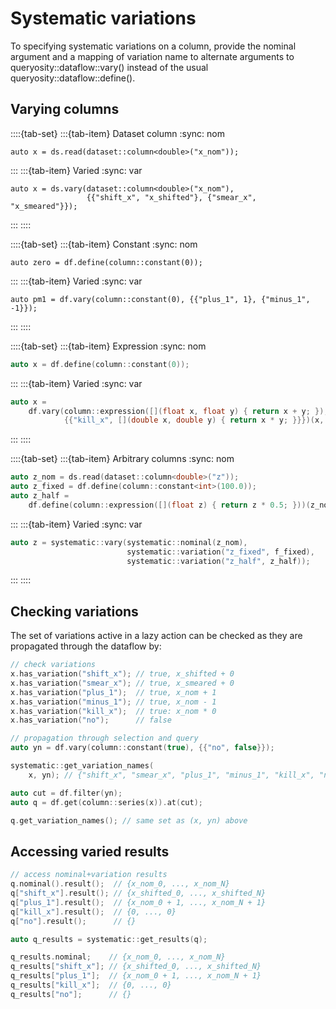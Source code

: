 # Systematic variations

To specifying systematic variations on a column, provide the nominal argument and a mapping of variation name to alternate arguments to queryosity::dataflow::vary() instead of the usual queryosity::dataflow::define().

## Varying columns

::::{tab-set}
:::{tab-item} Dataset column
:sync: nom
```{code} cpp 
auto x = ds.read(dataset::column<double>("x_nom"));
```
:::
:::{tab-item} Varied
:sync: var
```{code} cpp 
auto x = ds.vary(dataset::column<double>("x_nom"),
                 {{"shift_x", "x_shifted"}, {"smear_x", "x_smeared"}});
```
:::
::::

::::{tab-set}
:::{tab-item} Constant
:sync: nom
```{code} cpp 
auto zero = df.define(column::constant(0));
```
:::
:::{tab-item} Varied
:sync: var
```{code} cpp 
auto pm1 = df.vary(column::constant(0), {{"plus_1", 1}, {"minus_1", -1}});
```
:::
::::

::::{tab-set}
:::{tab-item} Expression
:sync: nom
```cpp
auto x = df.define(column::constant(0));
```
:::
:::{tab-item} Varied
:sync: var
```cpp
auto x =
    df.vary(column::expression([](float x, float y) { return x + y; }),
            {{"kill_x", [](double x, double y) { return x * y; }}})(x, pm1);
```
:::
::::

::::{tab-set}
:::{tab-item} Arbitrary columns
:sync: nom
```cpp
auto z_nom = ds.read(dataset::column<double>("z"));
auto z_fixed = df.define(column::constant<int>(100.0));
auto z_half =
    df.define(column::expression([](float z) { return z * 0.5; }))(z_nom);
```
:::
:::{tab-item} Varied
:sync: var
```cpp
auto z = systematic::vary(systematic::nominal(z_nom),
                          systematic::variation("z_fixed", f_fixed),
                          systematic::variation("z_half", z_half));
```
:::
::::

## Checking variations

The set of variations active in a lazy action can be checked as they are propagated through the dataflow by:

```cpp
// check variations
x.has_variation("shift_x"); // true, x_shifted + 0
x.has_variation("smear_x"); // true, x_smeared + 0
x.has_variation("plus_1");  // true, x_nom + 1
x.has_variation("minus_1"); // true, x_nom - 1
x.has_variation("kill_x");  // true: x_nom * 0
x.has_variation("no");      // false

// propagation through selection and query
auto yn = df.vary(column::constant(true), {{"no", false}});

systematic::get_variation_names(
    x, yn); // {"shift_x", "smear_x", "plus_1", "minus_1", "kill_x", "no"}

auto cut = df.filter(yn);
auto q = df.get(column::series(x)).at(cut);

q.get_variation_names(); // same set as (x, yn) above
```

## Accessing varied results

```cpp
// access nominal+variation results
q.nominal().result();  // {x_nom_0, ..., x_nom_N}
q["shift_x"].result(); // {x_shifted_0, ..., x_shifted_N}
q["plus_1"].result();  // {x_nom_0 + 1, ..., x_nom_N + 1}
q["kill_x"].result();  // {0, ..., 0}
q["no"].result();      // {}
```

```cpp
auto q_results = systematic::get_results(q);

q_results.nominal;    // {x_nom_0, ..., x_nom_N}
q_results["shift_x"]; // {x_shifted_0, ..., x_shifted_N}
q_results["plus_1"];  // {x_nom_0 + 1, ..., x_nom_N + 1}
q_results["kill_x"];  // {0, ..., 0}
q_results["no"];      // {}
```